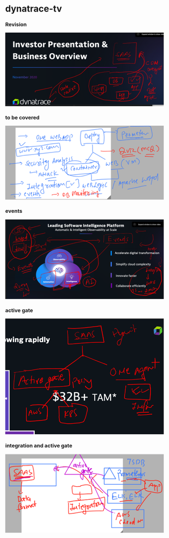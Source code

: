 # dynatrace-tv

### Revision 

<img src="rev.png">

### to be covered 

<img src="cc.png">

### events 

<img src="events.png">

### active gate

<img src="active.png">

### integration and active gate

<img src="acint.png">

